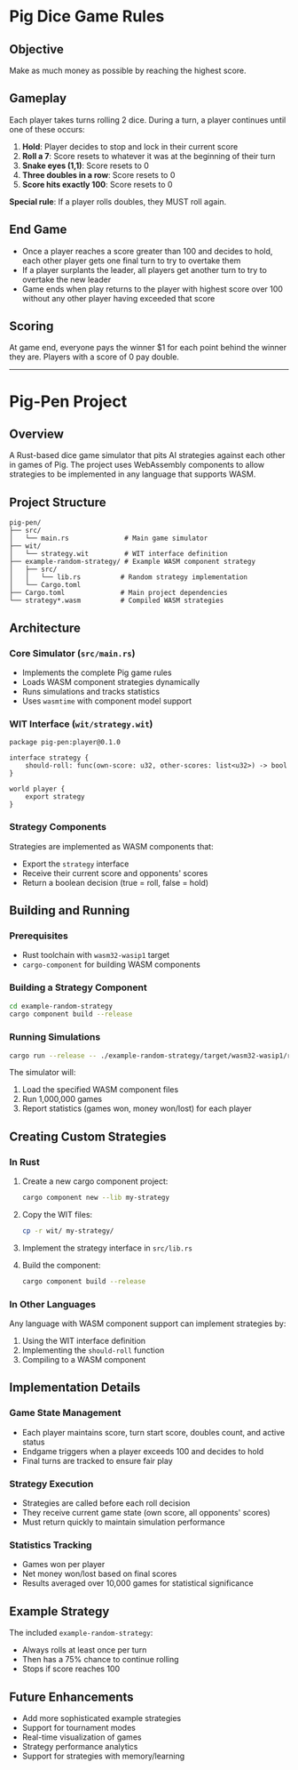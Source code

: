 # Pig Dice Game Rules

## Objective
Make as much money as possible by reaching the highest score.

## Gameplay
Each player takes turns rolling 2 dice. During a turn, a player continues until one of these occurs:

1. **Hold**: Player decides to stop and lock in their current score
2. **Roll a 7**: Score resets to whatever it was at the beginning of their turn
3. **Snake eyes (1,1)**: Score resets to 0
4. **Three doubles in a row**: Score resets to 0
5. **Score hits exactly 100**: Score resets to 0

**Special rule**: If a player rolls doubles, they MUST roll again.

## End Game
- Once a player reaches a score greater than 100 and decides to hold, each other player gets one final turn to try to overtake them
- If a player surplants the leader, all players get another turn to try to overtake the new leader
- Game ends when play returns to the player with highest score over 100 without any other player having exceeded that score

## Scoring
At game end, everyone pays the winner $1 for each point behind the winner they are. Players with a score of 0 pay double.

---

# Pig-Pen Project

## Overview
A Rust-based dice game simulator that pits AI strategies against each other in games of Pig. The project uses WebAssembly components to allow strategies to be implemented in any language that supports WASM.

## Project Structure

```
pig-pen/
├── src/
│   └── main.rs              # Main game simulator
├── wit/
│   └── strategy.wit         # WIT interface definition
├── example-random-strategy/ # Example WASM component strategy
│   ├── src/
│   │   └── lib.rs          # Random strategy implementation
│   └── Cargo.toml
├── Cargo.toml              # Main project dependencies
└── strategy*.wasm          # Compiled WASM strategies
```

## Architecture

### Core Simulator (`src/main.rs`)
- Implements the complete Pig game rules
- Loads WASM component strategies dynamically
- Runs simulations and tracks statistics
- Uses `wasmtime` with component model support

### WIT Interface (`wit/strategy.wit`)
```wit
package pig-pen:player@0.1.0

interface strategy {
    should-roll: func(own-score: u32, other-scores: list<u32>) -> bool
}

world player {
    export strategy
}
```

### Strategy Components
Strategies are implemented as WASM components that:
- Export the `strategy` interface
- Receive their current score and opponents' scores
- Return a boolean decision (true = roll, false = hold)

## Building and Running

### Prerequisites
- Rust toolchain with `wasm32-wasip1` target
- `cargo-component` for building WASM components

### Building a Strategy Component
```bash
cd example-random-strategy
cargo component build --release
```

### Running Simulations
```bash
cargo run --release -- ./example-random-strategy/target/wasm32-wasip1/release/random_strategy.wasm [...]
```

The simulator will:
1. Load the specified WASM component files
2. Run 1,000,000 games
3. Report statistics (games won, money won/lost) for each player

## Creating Custom Strategies

### In Rust
1. Create a new cargo component project:
   ```bash
   cargo component new --lib my-strategy
   ```

2. Copy the WIT files:
   ```bash
   cp -r wit/ my-strategy/
   ```

3. Implement the strategy interface in `src/lib.rs`

4. Build the component:
   ```bash
   cargo component build --release
   ```

### In Other Languages
Any language with WASM component support can implement strategies by:
1. Using the WIT interface definition
2. Implementing the `should-roll` function
3. Compiling to a WASM component

## Implementation Details

### Game State Management
- Each player maintains score, turn start score, doubles count, and active status
- Endgame triggers when a player exceeds 100 and decides to hold
- Final turns are tracked to ensure fair play

### Strategy Execution
- Strategies are called before each roll decision
- They receive current game state (own score, all opponents' scores)
- Must return quickly to maintain simulation performance

### Statistics Tracking
- Games won per player
- Net money won/lost based on final scores
- Results averaged over 10,000 games for statistical significance

## Example Strategy
The included `example-random-strategy`:
- Always rolls at least once per turn
- Then has a 75% chance to continue rolling
- Stops if score reaches 100

## Future Enhancements
- Add more sophisticated example strategies
- Support for tournament modes
- Real-time visualization of games
- Strategy performance analytics
- Support for strategies with memory/learning
